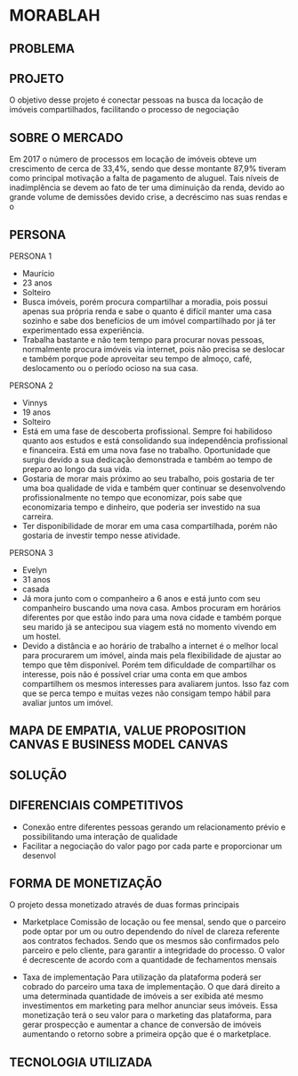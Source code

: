 # MORABLAH

## PROBLEMA


## PROJETO

O objetivo desse projeto é conectar pessoas na busca da locação de imóveis compartilhados, facilitando o processo de negociação 

## SOBRE O MERCADO

Em 2017 o número de processos em locação de imóveis obteve um crescimento de cerca de 33,4%, sendo que desse montante 87,9% tiveram como principal motivação a falta de pagamento de aluguel. Tais níveis de inadimplência se devem ao fato de ter uma diminuição da renda, devido ao grande volume de demissões devido crise, a decréscimo nas suas rendas e o 

## PERSONA

PERSONA 1
- Maurício
- 23 anos
- Solteiro
- Busca imóveis, porém procura compartilhar a moradia, pois possui apenas sua própria renda e sabe o quanto é difícil manter uma casa sozinho e sabe dos benefícios de um imóvel compartilhado por já ter experimentado essa experiência.
- Trabalha bastante e não tem tempo para procurar novas pessoas, normalmente procura imóveis via internet, pois não precisa se deslocar e também porque pode aproveitar seu tempo de almoço, café, deslocamento ou o período ocioso na sua casa.


PERSONA 2
- Vinnys
- 19 anos
- Solteiro
- Está em uma fase de descoberta profissional. Sempre foi habilidoso quanto aos estudos e está consolidando sua independência profissional e financeira. Está em uma nova fase no trabalho. Oportunidade que surgiu devido a sua dedicação demonstrada e também ao tempo de preparo ao longo da sua vida.
- Gostaria de morar mais próximo ao seu trabalho, pois gostaria de ter uma boa qualidade de vida e também quer continuar se desenvolvendo profissionalmente no tempo que economizar, pois sabe que economizaria tempo e dinheiro, que poderia ser investido na sua carreira.
- Ter disponibilidade de morar em uma casa compartilhada, porém não gostaria de investir tempo nesse atividade.

PERSONA 3
- Evelyn
- 31 anos
- casada
- Já mora junto com o companheiro a 6 anos e está junto com seu companheiro buscando uma nova casa. Ambos procuram em horários diferentes por que estão indo para uma nova cidade e também porque seu marido já se antecipou sua viagem  está no momento vivendo em um hostel.
- Devido a distância e ao horário de trabalho a internet é o melhor local para procurarem um imóvel, ainda mais pela flexibilidade de ajustar ao tempo que têm disponível. Porém tem dificuldade de compartilhar os interesse, pois não é possível criar uma conta em que ambos compartilhem os mesmos interesses para avaliarem juntos. Isso faz com que se perca tempo e muitas vezes não consigam tempo hábil para avaliar juntos um imóvel.


## MAPA DE EMPATIA, VALUE PROPOSITION CANVAS E BUSINESS MODEL CANVAS



## SOLUÇÃO


## DIFERENCIAIS COMPETITIVOS

- Conexão entre diferentes pessoas gerando um relacionamento prévio e possibilitando uma interação de qualidade
- Facilitar a negociação do valor pago por cada parte e proporcionar um desenvol

## FORMA DE MONETIZAÇÃO

O projeto dessa monetizado através de duas formas principais

- Marketplace
    Comissão de locação ou fee mensal, sendo que o parceiro pode optar por um ou outro dependendo do nível de clareza referente aos contratos fechados. Sendo que os mesmos são confirmados pelo parceiro e pelo cliente, para garantir a integridade do processo.
    O valor é decrescente de acordo com a quantidade de fechamentos mensais

- Taxa de implementação
   Para utilização da plataforma poderá ser cobrado do parceiro uma taxa de implementação. O que dará direito a uma determinada quantidade de imóveis a ser exibida  até mesmo investimentos em marketing para melhor anunciar seus imóveis. Essa monetização terá o seu valor para o marketing das plataforma, para gerar prospecção e aumentar a chance de conversão de imóveis aumentando o retorno sobre a primeira opção que é o marketplace.

## TECNOLOGIA UTILIZADA

